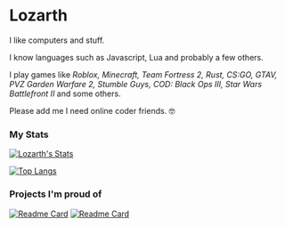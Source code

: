 # Lozarth
I like computers and stuff.

I know languages such as Javascript, Lua and probably a few others.

I play games like *Roblox, Minecraft, Team Fortress 2, Rust, CS:GO, GTAV, PVZ Garden Warfare 2, Stumble Guys, COD: Black Ops III, Star Wars Battlefront II* and some others.

Please add me I need online coder friends. 🤓

### My Stats
[![Lozarth's Stats](https://github-readme-stats-git-masterrstaa-rickstaa.vercel.app/api?username=Lozarth&theme=dark&show_icons=true)](https://github.com/anuraghazra/github-readme-stats)

[![Top Langs](https://github-readme-stats-git-masterrstaa-rickstaa.vercel.app/api/top-langs/?username=Lozarth&theme=dark&show_icons=true)](https://github.com/anuraghazra/github-readme-stats)

### Projects I'm proud of
[![Readme Card](https://github-readme-stats-git-masterrstaa-rickstaa.vercel.app/api/pin/?username=Lozarth&repo=tf2bd-lozarthsrules&theme=dark&show_icons=true)](https://github.com/Lozarth/tf2bd-lozarthsrules)
[![Readme Card](https://github-readme-stats-git-masterrstaa-rickstaa.vercel.app/api/pin/?username=Lozarth&repo=addmeondiscord&theme=dark&show_icons=true)](https://github.com/Lozarth/addmeondiscord)

